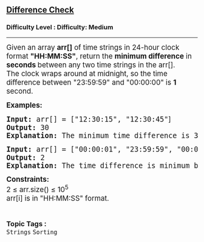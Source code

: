<h2><a href="https://www.geeksforgeeks.org/problems/difference-check/1?_gl=1*3fgliv*_up*MQ..*_gs*MQ..&gclid=CjwKCAjw-svEBhB6EiwAEzSdrllsu1Uckc3B46ZggugwTsyt-1YoEvihLF_AwgtqpE79jL1OPeA_choC3tcQAvD_BwE&gbraid=0AAAAAC9yBkB0wwA3wCPWbWqqjmRT3g_nl">Difference Check</a></h2><h3>Difficulty Level : Difficulty: Medium</h3><hr><div class="problems_problem_content__Xm_eO"><p data-start="194" data-end="366"><span style="font-size: 14pt;">Given an array <strong>arr[]</strong> of time strings in 24-hour clock format <strong>"HH:MM:SS"</strong>, return the <strong>minimum difference</strong> in <strong>seconds </strong>between any two time strings in the arr[].</span><br><span style="font-size: 14pt;">The clock wraps around at midnight, so the time difference between "23:59:59" and "00:00:00" is <strong>1</strong> second.</span></p>
<p data-start="194" data-end="366"><strong><span style="font-size: 14pt;">Examples:<br></span></strong></p>
<pre data-start="194" data-end="366"><strong><span style="font-size: 14pt;">Input: </span></strong><span style="font-size: 14pt;">arr[] = [</span><span style="font-size: 18.6667px;">"12:30:15", "12:30:45"</span><span style="font-family: -apple-system, BlinkMacSystemFont, 'Segoe UI', Roboto, Oxygen, Ubuntu, Cantarell, 'Open Sans', 'Helvetica Neue', sans-serif;"><span style="font-size: 14pt;">]</span></span><strong style="font-family: -apple-system, BlinkMacSystemFont, 'Segoe UI', Roboto, Oxygen, Ubuntu, Cantarell, 'Open Sans', 'Helvetica Neue', sans-serif;"><span style="font-size: 14pt;"><br></span></strong><strong><span style="font-size: 14pt;">Output: </span></strong><span style="font-size: 14pt;">30</span><strong><span style="font-size: 14pt;"><br>Explanation:</span></strong><span style="font-size: 14pt;"> The minimum time difference is 30 seconds.</span><strong><span style="font-size: 14pt;"><br></span></strong></pre>
<pre><strong><span style="font-size: 14pt;">Input: </span></strong><span style="font-size: 14pt;">arr[] = [</span><span style="font-size: 18.6667px;">"00:00:01", "23:59:59", "00:00:05"</span><span style="font-family: -apple-system, BlinkMacSystemFont, 'Segoe UI', Roboto, Oxygen, Ubuntu, Cantarell, 'Open Sans', 'Helvetica Neue', sans-serif;"><span style="font-size: 14pt;">]<br></span></span><strong><span style="font-size: 14pt;">Output:</span></strong><span style="font-size: 14pt;"> 2</span><strong><span style="font-size: 14pt;"><br>Explanation: </span></strong><span style="font-size: 14pt;">The time difference is minimum between "00:00:01" and "23:59:59".<br></span></pre>
<p><span style="font-size: 14pt;"><strong>Constraints:</strong><br>2 ≤ arr.size() ≤ 10<sup>5</sup><br>arr[i] is in "HH:MM:SS" format.</span></p></div><br><p><span style=font-size:18px><strong>Topic Tags : </strong><br><code>Strings</code>&nbsp;<code>Sorting</code>&nbsp;